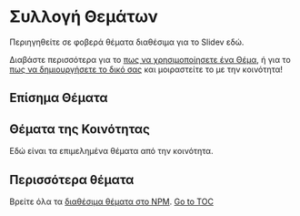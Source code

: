 # Συλλογή Θεμάτων

Περιηγηθείτε σε φοβερά θέματα διαθέσιμα για το Slidev εδώ.

Διαβάστε περισσότερα για το [πως να χρησιμοποίησετε ένα Θέμα](themes/use), ή για το [πως να δημιουργήσετε το δικό σας](/themes/write-a-theme) και μοιραστείτε το με την κοινότητα!

## Επίσημα Θέματα

<ClientOnly>
  <ThemeGallery collection="official"/>
</ClientOnly>

## Θέματα της Κοινότητας

Εδώ είναι τα επιμελημένα θέματα από την κοινότητα.

<!-- Επεξεργαστείτε στο ./docs/.vitepress/themes.ts -->
<ClientOnly>
  <ThemeGallery collection="community"/>
</ClientOnly>

## Περισσότερα θέματα

Βρείτε όλα τα [διαθέσιμα θέματα στο NPM](https://www.npmjs.com/search?q=keywords%3Aslidev-theme).
<span style='float: footnote;'><a href="../index.html#toc">Go to TOC</a></span>

